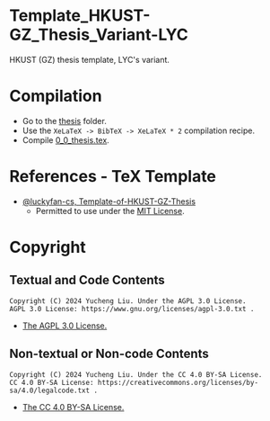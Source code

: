 # Template_HKUST-GZ_Thesis_Variant-LYC

HKUST (GZ) thesis template, LYC's variant.

# Compilation

- Go to the [thesis](./thesis/) folder.
- Use the `XeLaTeX -> BibTeX -> XeLaTeX * 2` compilation recipe.
- Compile [0_0_thesis.tex](./thesis/0_0_thesis.tex).

# References - TeX Template

- [@luckyfan-cs, Template-of-HKUST-GZ-Thesis](https://github.com/luckyfan-cs/Template-of-HKUST-GZ-Thesis)
  - Permitted to use under the [MIT License](https://www.mit.edu/~amini/LICENSE.md).

# Copyright
## Textual and Code Contents

```
Copyright (C) 2024 Yucheng Liu. Under the AGPL 3.0 License.
AGPL 3.0 License: https://www.gnu.org/licenses/agpl-3.0.txt .
```

- [The AGPL 3.0 License.](./license)

## Non-textual or Non-code Contents

```
Copyright (C) 2024 Yucheng Liu. Under the CC 4.0 BY-SA License.
CC 4.0 BY-SA License: https://creativecommons.org/licenses/by-sa/4.0/legalcode.txt .
```

- [The CC 4.0 BY-SA License.](./license-2)
